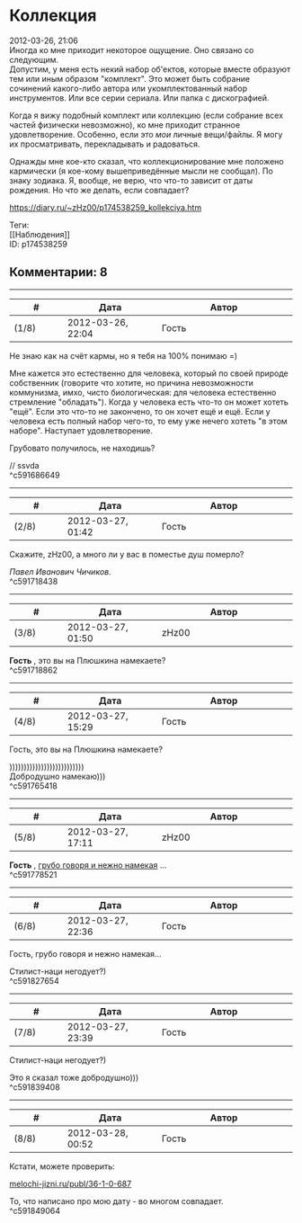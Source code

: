 Коллекция
=========

  
2012-03-26, 21:06  
 Иногда ко мне приходит некоторое ощущение. Оно связано со следующим.   
 Допустим, у меня есть некий набор об'ектов, которые вместе образуют тем или иным образом "комплект". Это может быть собрание сочинений какого-либо автора или укомплектованный набор инструментов. Или все серии сериала. Или папка с дискографией.   
   
 Когда я вижу подобный комплект или коллекцию (если собрание всех частей физически невозможно), ко мне приходит странное удовлетворение. Особенно, если это  *мои*  личные вещи/файлы. Я могу их просматривать, перекладывать и радоваться.   
   
 Однажды мне кое-кто сказал, что коллекционирование мне положено кармически (я кое-кому вышеприведённые мысли не сообщал). По знаку зодиака. Я, вообще, не верю, что что-то зависит от даты рождения. Но что же делать, если совпадает?   
  
<https://diary.ru/~zHz00/p174538259_kollekciya.htm>  
  
Теги:  
[[Наблюдения]]  
ID: p174538259  


Комментарии: 8
--------------

  


---



|         #         |              Дата              |                     Автор                     |           ID           |
| --- | --- | --- | --- |
| (1/8) | 2012-03-26, 22:04 | Гость | c591686649 |

  
 Не знаю как на счёт кармы, но я тебя на 100% понимаю =)   
   
 Мне кажется это естественно для человека, который по своей природе собственник (говорите что хотите, но причина невозможности коммунизма, имхо, чисто биологическая: для человека естественно стремление "обладать"). Когда у человека есть что-то он может хотеть "ещё". Если это что-то не закончено, то он хочет ещё и ещё. Если у человека есть полный набор чего-то, то ему уже нечего хотеть "в этом наборе". Наступает удовлетворение.   
   
 Грубовато получилось, не находишь?   
   
 // ssvda   
 ^c591686649

---



|         #         |              Дата              |                     Автор                     |           ID           |
| --- | --- | --- | --- |
| (2/8) | 2012-03-27, 01:42 | Гость | c591718438 |

  
 Скажите, zHz00, а много ли у вас в поместье душ померло?   
   
  *Павел Иванович Чичиков.*    
 ^c591718438

---



|         #         |              Дата              |                     Автор                     |           ID           |
| --- | --- | --- | --- |
| (3/8) | 2012-03-27, 01:50 | zHz00 | c591718862 |

  
  **Гость**  , это вы на Плюшкина намекаете?   
 ^c591718862

---



|         #         |              Дата              |                     Автор                     |           ID           |
| --- | --- | --- | --- |
| (4/8) | 2012-03-27, 15:29 | Гость | c591765418 |

  
  Гость, это вы на Плюшкина намекаете?    
   
 ))))))))))))))))))))))))))   
 Добродушно намекаю)))   
 ^c591765418

---



|         #         |              Дата              |                     Автор                     |           ID           |
| --- | --- | --- | --- |
| (5/8) | 2012-03-27, 17:11 | zHz00 | c591778521 |

  
  **Гость**  ,  [грубо говоря и нежно намекая](http://zadolba.li/story/7578)  ...   
 ^c591778521

---



|         #         |              Дата              |                     Автор                     |           ID           |
| --- | --- | --- | --- |
| (6/8) | 2012-03-27, 22:36 | Гость | c591827654 |

  
  Гость, грубо говоря и нежно намекая...    
   
 Стилист-наци негодует?)   
 ^c591827654

---



|         #         |              Дата              |                     Автор                     |           ID           |
| --- | --- | --- | --- |
| (7/8) | 2012-03-27, 23:39 | Гость | c591839408 |

  
  Стилист-наци негодует?)    
   
 Это я сказал тоже добродушно)))   
 ^c591839408

---



|         #         |              Дата              |                     Автор                     |           ID           |
| --- | --- | --- | --- |
| (8/8) | 2012-03-28, 00:52 | Гость | c591849064 |

  
 Кстати, можете проверить:   
   
  [melochi-jizni.ru/publ/36-1-0-687](http://melochi-jizni.ru/publ/36-1-0-687)    
   
 То, что написано про мою дату - во многом совпадает.   
 ^c591849064